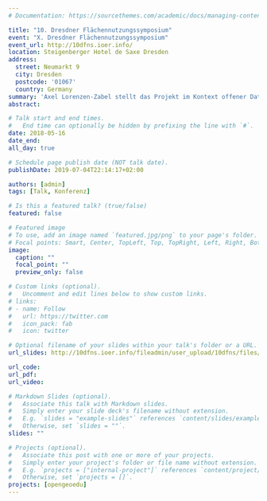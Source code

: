 ```yaml
---
# Documentation: https://sourcethemes.com/academic/docs/managing-content/

title: "10. Dresdner Flächennutzungssymposium"
event: "X. Dresdner Flächennutzungssymposium"
event_url: http://10dfns.ioer.info/
location: Steigenberger Hotel de Saxe Dresden
address:
  street: Neumarkt 9
  city: Dresden
  postcode: '01067'
  country: Germany
summary: 'Axel Lorenzen-Zabel stellt das Projekt im Kontext offener Daten vor.'
abstract:

# Talk start and end times.
#   End time can optionally be hidden by prefixing the line with `#`.
date: 2018-05-16
date_end:
all_day: true

# Schedule page publish date (NOT talk date).
publishDate: 2019-07-04T22:14:17+02:00

authors: [admin]
tags: [Talk, Konferenz]

# Is this a featured talk? (true/false)
featured: false

# Featured image
# To use, add an image named `featured.jpg/png` to your page's folder. 
# Focal points: Smart, Center, TopLeft, Top, TopRight, Left, Right, BottomLeft, Bottom, BottomRight.
image:
  caption: ""
  focal_point: ""
  preview_only: false

# Custom links (optional).
#   Uncomment and edit lines below to show custom links.
# links:
# - name: Follow
#   url: https://twitter.com
#   icon_pack: fab
#   icon: twitter

# Optional filename of your slides within your talk's folder or a URL.
url_slides: http://10dfns.ioer.info/fileadmin/user_upload/10dfns/files/16_5_2018/23_1_Lorenzen-Zabel.pdf  

url_code:
url_pdf: 
url_video:

# Markdown Slides (optional).
#   Associate this talk with Markdown slides.
#   Simply enter your slide deck's filename without extension.
#   E.g. `slides = "example-slides"` references `content/slides/example-slides.md`.
#   Otherwise, set `slides = ""`.
slides: ""

# Projects (optional).
#   Associate this post with one or more of your projects.
#   Simply enter your project's folder or file name without extension.
#   E.g. `projects = ["internal-project"]` references `content/project/deep-learning/index.md`.
#   Otherwise, set `projects = []`.
projects: [opengeoedu]
---
```


